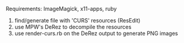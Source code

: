
Requirements: ImageMagick, x11-apps, ruby

1) find/generate file with 'CURS' resources (ResEdit)
2) use MPW's DeRez to decompile the resources
3) use render-curs.rb on the DeRez output to generate PNG images
